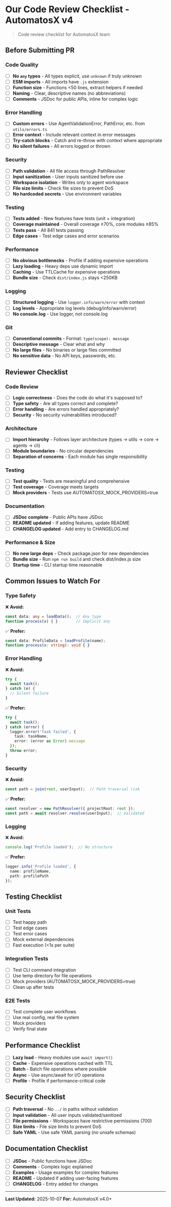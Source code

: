 # Our Code Review Checklist - AutomatosX v4

> Code review checklist for AutomatosX team

## Before Submitting PR

### Code Quality

- [ ] **No `any` types** - All types explicit, use `unknown` if truly unknown
- [ ] **ESM imports** - All imports have `.js` extension
- [ ] **Function size** - Functions <50 lines, extract helpers if needed
- [ ] **Naming** - Clear, descriptive names (no abbreviations)
- [ ] **Comments** - JSDoc for public APIs, inline for complex logic

### Error Handling

- [ ] **Custom errors** - Use AgentValidationError, PathError, etc. from `utils/errors.ts`
- [ ] **Error context** - Include relevant context in error messages
- [ ] **Try-catch blocks** - Catch and re-throw with context where appropriate
- [ ] **No silent failures** - All errors logged or thrown

### Security

- [ ] **Path validation** - All file access through PathResolver
- [ ] **Input sanitization** - User inputs sanitized before use
- [ ] **Workspace isolation** - Writes only to agent workspace
- [ ] **File size limits** - Check file sizes to prevent DoS
- [ ] **No hardcoded secrets** - Use environment variables

### Testing

- [ ] **Tests added** - New features have tests (unit + integration)
- [ ] **Coverage maintained** - Overall coverage ≥70%, core modules ≥85%
- [ ] **Tests pass** - All 841 tests passing
- [ ] **Edge cases** - Test edge cases and error scenarios

### Performance

- [ ] **No obvious bottlenecks** - Profile if adding expensive operations
- [ ] **Lazy loading** - Heavy deps use dynamic import
- [ ] **Caching** - Use TTLCache for expensive operations
- [ ] **Bundle size** - Check `dist/index.js` stays <250KB

### Logging

- [ ] **Structured logging** - Use `logger.info/warn/error` with context
- [ ] **Log levels** - Appropriate log levels (debug/info/warn/error)
- [ ] **No console.log** - Use logger, not console.log

### Git

- [ ] **Conventional commits** - Format: `type(scope): message`
- [ ] **Descriptive message** - Clear what and why
- [ ] **No large files** - No binaries or large files committed
- [ ] **No sensitive data** - No API keys, passwords, etc.

## Reviewer Checklist

### Code Review

- [ ] **Logic correctness** - Does the code do what it's supposed to?
- [ ] **Type safety** - Are all types correct and complete?
- [ ] **Error handling** - Are errors handled appropriately?
- [ ] **Security** - No security vulnerabilities introduced?

### Architecture

- [ ] **Import hierarchy** - Follows layer architecture (types → utils → core → agents → cli)
- [ ] **Module boundaries** - No circular dependencies
- [ ] **Separation of concerns** - Each module has single responsibility

### Testing

- [ ] **Test quality** - Tests are meaningful and comprehensive
- [ ] **Test coverage** - Coverage meets targets
- [ ] **Mock providers** - Tests use AUTOMATOSX_MOCK_PROVIDERS=true

### Documentation

- [ ] **JSDoc complete** - Public APIs have JSDoc
- [ ] **README updated** - If adding features, update README
- [ ] **CHANGELOG updated** - Add entry to CHANGELOG.md

### Performance & Size

- [ ] **No new large deps** - Check package.json for new dependencies
- [ ] **Bundle size** - Run `npm run build` and check dist/index.js size
- [ ] **Startup time** - CLI startup time reasonable

## Common Issues to Watch For

### Type Safety

❌ **Avoid:**
```typescript
const data: any = loadData();  // Any type
function process(x) { }        // Implicit any
```

✅ **Prefer:**
```typescript
const data: ProfileData = loadProfile(name);
function process(x: string): void { }
```

### Error Handling

❌ **Avoid:**
```typescript
try {
  await task();
} catch (e) {
  // Silent failure
}
```

✅ **Prefer:**
```typescript
try {
  await task();
} catch (error) {
  logger.error('Task failed', {
    task: taskName,
    error: (error as Error).message
  });
  throw error;
}
```

### Security

❌ **Avoid:**
```typescript
const path = join(root, userInput);  // Path traversal risk
```

✅ **Prefer:**
```typescript
const resolver = new PathResolver({ projectRoot: root });
const path = await resolver.resolve(userInput);  // Validated
```

### Logging

❌ **Avoid:**
```typescript
console.log('Profile loaded');  // No structure
```

✅ **Prefer:**
```typescript
logger.info('Profile loaded', {
  name: profileName,
  path: profilePath
});
```

## Testing Checklist

### Unit Tests

- [ ] Test happy path
- [ ] Test edge cases
- [ ] Test error cases
- [ ] Mock external dependencies
- [ ] Fast execution (<1s per suite)

### Integration Tests

- [ ] Test CLI command integration
- [ ] Use temp directory for file operations
- [ ] Mock providers (AUTOMATOSX_MOCK_PROVIDERS=true)
- [ ] Clean up after tests

### E2E Tests

- [ ] Test complete user workflows
- [ ] Use real config, real file system
- [ ] Mock providers
- [ ] Verify final state

## Performance Checklist

- [ ] **Lazy load** - Heavy modules use `await import()`
- [ ] **Cache** - Expensive operations cached with TTL
- [ ] **Batch** - Batch file operations where possible
- [ ] **Async** - Use async/await for I/O operations
- [ ] **Profile** - Profile if performance-critical code

## Security Checklist

- [ ] **Path traversal** - No `../` in paths without validation
- [ ] **Input validation** - All user inputs validated/sanitized
- [ ] **File permissions** - Workspaces have restrictive permissions (700)
- [ ] **Size limits** - File size limits to prevent DoS
- [ ] **Safe YAML** - Use safe YAML parsing (no unsafe schemas)

## Documentation Checklist

- [ ] **JSDoc** - Public functions have JSDoc
- [ ] **Comments** - Complex logic explained
- [ ] **Examples** - Usage examples for complex features
- [ ] **README** - Updated if adding user-facing features
- [ ] **CHANGELOG** - Entry added for changes

---

**Last Updated:** 2025-10-07
**For:** AutomatosX v4.0+

